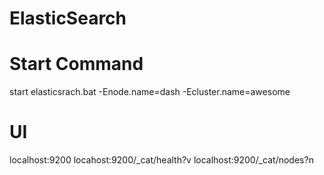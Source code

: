 # ElasticSearch

# Start Command
start elasticsrach.bat -Enode.name=dash -Ecluster.name=awesome

# UI
localhost:9200
locahost:9200/_cat/health?v
localhost:9200/_cat/nodes?n
